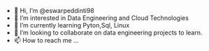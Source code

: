 - 👋 Hi, I’m @eswarpeddinti98
- 👀 I’m interested in Data Engineering and Cloud Technologies
- 🌱 I’m currently learning Pyton,Sql, Linux
- 💞️ I’m looking to collaborate on data engineering projects to learn.
- 📫 How to reach me ...

<!---
eswarpeddinti98/eswarpeddinti98 is a ✨ special ✨ repository because its `README.md` (this file) appears on your GitHub profile.
You can click the Preview link to take a look at your changes.
--->
